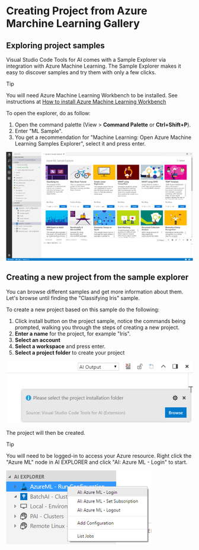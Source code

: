 # Creating Project from Azure Marchine Learning Gallery

## Exploring project samples
Visual Studio Code Tools for AI comes with a Sample Explorer via integration with Azure Machine Learning. The Sample Explorer makes it easy to discover samples and try them with only a few clicks. 

> [!TIP]
> You will need Azure Machine Learning Workbench to be installed. See instructions at [How to install Azure Machine Learning Workbench](https://docs.microsoft.com/en-us/azure/machine-learning/preview/quickstart-installation)  

To open the explorer, do as follow:   
1. Open the command palette (View > **Command Palette** or **Ctrl+Shift+P**).
2. Enter "ML Sample". 
3. You get a recommendation for "Machine Learning: Open Azure Machine Learning Samples Explorer", select it and press enter. 


![sample explorer](media/sampleexplorer.png)

## Creating a new project from the sample explorer 
You can browse different samples and get more information about them. Let's browse until finding the "Classifying Iris" sample.

To create a new project based on this sample do the following:
1. Click install button on the project sample, notice the commands being prompted, walking you through the steps of creating a new project. 
2. **Enter a name** for the project, for example "Iris".
3. **Select an account**
4. **Select a workspace** and press enter.
5. **Select a project folder** to create your project

![project folder](media/SelectProjectFolder.png)

The project will then be created.

> [!TIP]
> You will need to be logged-in to access your Azure resource. Right click the "Azure ML" node in AI EXPLORER and click "AI: Azure ML - Login" to start.

![AzureML Login](media/AzureMLLogin.png)